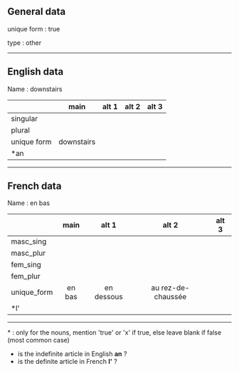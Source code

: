 ## General data

unique form : true

type : other

---

## English data

Name : downstairs

|             |    main    | alt 1 | alt 2 | alt 3 |
| :---------- | :--------: | :---: | :---: | ----- |
| singular    |            |       |       |       |
| plural      |            |       |       |       |
| unique form | downstairs |       |       |       |
| \*an        |            |       |       |       |

---

## French data

Name : en bas

|             |  main  |   alt 1    |       alt 2        | alt 3 |
| :---------- | :----: | :--------: | :----------------: | :---: |
| masc_sing   |        |            |                    |       |
| masc_plur   |        |            |                    |       |
| fem_sing    |        |            |                    |       |
| fem_plur    |        |            |                    |       |
| unique_form | en bas | en dessous | au rez-de-chaussée |       |
| \*l'        |        |            |                    |       |

---

\* : only for the nouns, mention 'true' or 'x' if true, else leave blank if false (most common case)

- is the indefinite article in English **an** ?
- is the definite article in French **l'** ?
